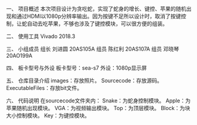 一、	项目概述
      本次项目设计为贪吃蛇，实现了蛇身的增长、键控、苹果的随机出现和通过HDMI以1080p分辨率输出。因为按键不足所以设计时，取消了按键控制，让蛇自动去吃苹果，不够也涉及了键控模块，可以很方便的组装。
      
二、	使用工具
      Vivado 2018.3
      
三、	小组成员
      组长	刘进圆	20AS105A
      组员	陈红利	20AS107A
      组员	邓晓琴	20AO199A
      
四、	板卡型号与外设
      板卡型号：sea-s7    外设：1080p显示屏
      
五、	仓库目录介绍
      images：存放照片。
      Sourcecode：存放源码。
      ExecutableFiles：存放bit文件。
      
六、	代码说明
      在sourcecode文件夹内：
      Snake：为蛇身控制模块。
      Apple：为苹果随机出现模块。
      VGA：为视频输出模块。
      Top：为顶层模块。
      Block：为块大小控制模块。
      Key：为键控模块。
